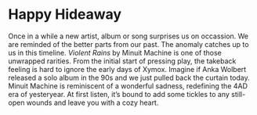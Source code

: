 # Happy Hideaway 

Once in a while a new artist, album or song surprises us on occassion. We are reminded of the better parts from our past. The anomaly catches up to us in this timeline. _Violent Rains_ by Minuit Machine is one of those unwrapped rarities. From the initial start of pressing play, the takeback feeling is hard to ignore the early days of Xymox. Imagine if Anka Wolbert released a solo album in the 90s and we just pulled back the curtain today. Minuit Machine is reminiscent of a wonderful sadness, redefining the 4AD era of yesteryear. At first listen, it’s bound to add some tickles to any still-open wounds and leave you with a cozy heart.
<!--stackedit_data:
eyJoaXN0b3J5IjpbLTE1NjU3NjUwMjYsMTU2NzYwMDQxNl19
-->